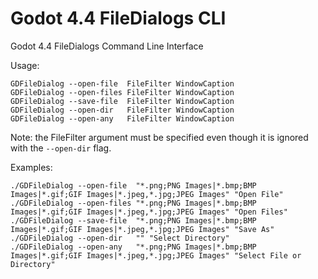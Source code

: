 # Godot 4.4 FileDialogs CLI
Godot 4.4 FileDialogs Command Line Interface

Usage:
```
GDFileDialog --open-file  FileFilter WindowCaption
GDFileDialog --open-files FileFilter WindowCaption
GDFileDialog --save-file  FileFilter WindowCaption
GDFileDialog --open-dir   FileFilter WindowCaption
GDFileDialog --open-any   FileFilter WindowCaption
```

Note: the FileFilter argument must be specified even though it is ignored with the `--open-dir` flag.

Examples:
```
./GDFileDialog --open-file  "*.png;PNG Images|*.bmp;BMP Images|*.gif;GIF Images|*.jpeg,*.jpg;JPEG Images" "Open File"
./GDFileDialog --open-files "*.png;PNG Images|*.bmp;BMP Images|*.gif;GIF Images|*.jpeg,*.jpg;JPEG Images" "Open Files"
./GDFileDialog --save-file  "*.png;PNG Images|*.bmp;BMP Images|*.gif;GIF Images|*.jpeg,*.jpg;JPEG Images" "Save As"
./GDFileDialog --open-dir   "" "Select Directory"
./GDFileDialog --open-any   "*.png;PNG Images|*.bmp;BMP Images|*.gif;GIF Images|*.jpeg,*.jpg;JPEG Images" "Select File or Directory"
```
